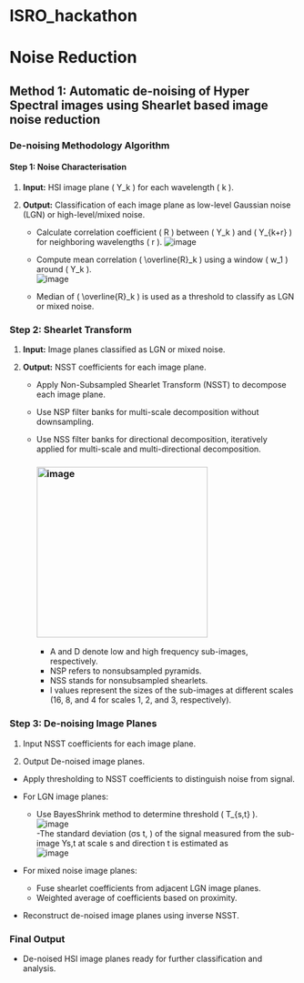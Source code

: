 # ISRO_hackathon
# **Noise Reduction**
## Method 1: Automatic de-noising of Hyper Spectral images using Shearlet based image noise reduction

### De-noising Methodology Algorithm

#### Step 1: Noise Characterisation

1. **Input:** HSI image plane \( Y_k \) for each wavelength \( k \).

2. **Output:** Classification of each image plane as low-level Gaussian noise (LGN) or high-level/mixed noise.
   - Calculate correlation coefficient \( R \) between \( Y_k \) and \( Y_{k+r} \) for neighboring wavelengths \( r \).
       ![image](https://github.com/user-attachments/assets/4bc5dc8b-8a83-4501-8d83-eb7208fd0300)

   - Compute mean correlation \( \overline{R}_k \) using a window \( w_1 \) around \( Y_k \). <br>
      ![image](https://github.com/user-attachments/assets/515652d5-90a5-499f-b1d5-d00de499273e)

   - Median of \( \overline{R}_k \) is used as a threshold to classify as LGN or mixed noise.

### Step 2: Shearlet Transform

1. **Input:** Image planes classified as LGN or mixed noise.

2. **Output:** NSST coefficients for each image plane.
   - Apply Non-Subsampled Shearlet Transform (NSST) to decompose each image plane.
   - Use NSP filter banks for multi-scale decomposition without downsampling.
   - Use NSS filter banks for directional decomposition, iteratively applied for multi-scale and multi-directional decomposition.
     ### <img src="https://github.com/user-attachments/assets/e725dd8c-c09e-40fc-b24b-9fb80a08d8c3" alt="image" width="300">

      - A and D denote low and high frequency sub-images, respectively.
      - NSP refers to nonsubsampled pyramids.
      - NSS stands for nonsubsampled shearlets.
      - l values represent the sizes of the sub-images at different scales (16, 8, and 4 for scales 1, 2, and 3, respectively).

### Step 3: De-noising Image Planes

1. Input
NSST coefficients for each image plane.

2. Output
De-noised image planes.

- Apply thresholding to NSST coefficients to distinguish noise from signal.
- For LGN image planes:
  - Use BayesShrink method to determine threshold \( T_{s,t} \). <br>
  ![image](https://github.com/user-attachments/assets/affda977-f273-4182-b303-4d207b23e2df) <br>
  -The standard deviation (σs t, ) of the signal measured from the sub-image Ys,t at scale s and direction t is estimated as <br>
  ![image](https://github.com/user-attachments/assets/7cf83ab6-3f17-4af1-9f33-ee8d78ba3400)


- For mixed noise image planes:
  - Fuse shearlet coefficients from adjacent LGN image planes.
  - Weighted average of coefficients based on proximity.
- Reconstruct de-noised image planes using inverse NSST.

### Final Output
- De-noised HSI image planes ready for further classification and analysis.




